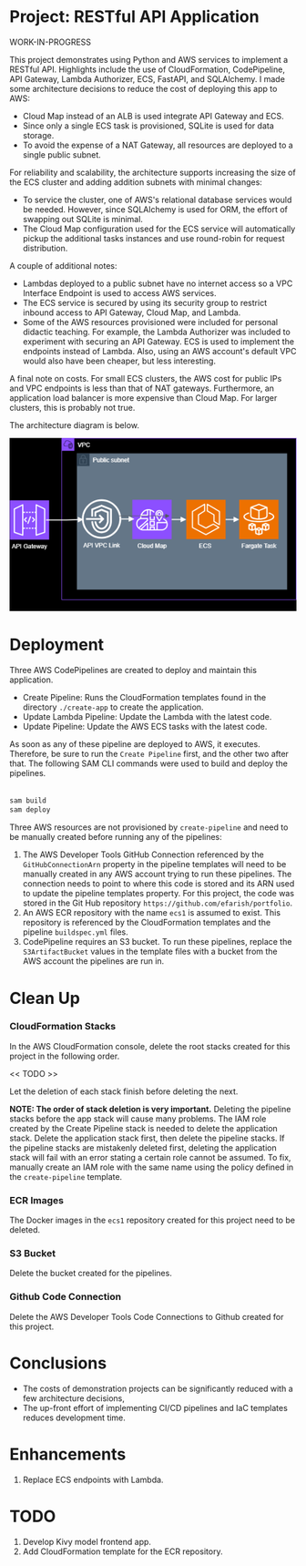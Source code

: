 # Project: RESTful API Application

WORK-IN-PROGRESS

This project demonstrates using Python and AWS services to implement a RESTful API. Highlights include the use of CloudFormation, CodePipeline, API Gateway, Lambda Authorizer, ECS, FastAPI, and SQLAlchemy. I made some architecture decisions to reduce the cost of deploying this app to AWS: 

* Cloud Map instead of an ALB is used integrate API Gateway and ECS.
* Since only a single ECS task is provisioned, SQLite is used for data storage. 
* To avoid the expense of a NAT Gateway, all resources are deployed to a single public subnet. 

For reliability and scalability, the architecture supports increasing the size of the ECS cluster and adding addition subnets with minimal changes:

* To service the cluster, one of AWS's relational database services would be needed. However, since SQLAlchemy is used for ORM, the effort of swapping out SQLite is minimal.
* The Cloud Map configuration used for the ECS service will automatically pickup the additional tasks instances and use round-robin for request distribution.

A couple of additional notes:

* Lambdas deployed to a public subnet have no internet access so a VPC Interface Endpoint is used to access AWS services.
* The ECS service is secured by using its security group to restrict inbound access to API Gateway, Cloud Map, and Lambda.   
* Some of the AWS resources provisioned were included for personal didactic teaching. For example, the Lambda Authorizer was included to experiment with securing an API Gateway. ECS is used to implement the endpoints instead of Lambda. Also, using an AWS account's default VPC would also have been cheaper, but less interesting.
 
A final note on costs. For small ECS clusters, the AWS cost for public IPs and VPC endpoints is less than that of NAT gateways. Furthermore, an application load balancer is more expensive than Cloud Map. For larger clusters, this is probably not true.

The architecture diagram is below.

<p align="center">
  <img src="./assets/img/nw1.png" />
</p>

# Deployment

Three AWS CodePipelines are created to deploy and maintain this application.

- Create Pipeline: Runs the CloudFormation templates found in the directory `./create-app` to create the application.
- Update Lambda Pipeline: Update the Lambda with the latest code. 
- Update Pipeline: Update the AWS ECS tasks with the latest code. 

As soon as any of these pipeline are deployed to AWS, it executes. Therefore, be sure to run the `Create Pipeline` first, and the other two after that. The following SAM CLI commands were used to build and deploy the pipelines.

```bash

sam build
sam deploy

```

Three AWS resources are not provisioned by `create-pipeline` and need to be manually created before running any of the pipelines:

1. The AWS Developer Tools GitHub Connection referenced by the `GitHubConnectionArn` property in the pipeline templates will need to be manually created in any AWS account trying to run these pipelines. The connection needs to point to where this code is stored and its ARN used to update the pipeline templates property. For this project, the code was stored in the Git Hub repository `https://github.com/efarish/portfolio`. 
2. An AWS ECR repository with the name `ecs1` is assumed to exist. This repository is referenced by the CloudFormation templates and the pipeline `buildspec.yml` files.
3. CodePipeline requires an S3 bucket. To run these pipelines, replace the `S3ArtifactBucket` values in the template files with a bucket from the AWS account the pipelines are run in.

# Clean Up 

### CloudFormation Stacks

In the AWS CloudFormation console, delete the root stacks created for this project in the following order. 

<< TODO >> 

Let the deletion of each stack finish before deleting the next.

**NOTE: The order of stack deletion is very important.** Deleting the pipeline stacks before the app stack will cause many problems. The IAM role created by the Create Pipeline stack is needed to delete the application stack. Delete the application stack first, then delete the pipeline stacks. If the pipeline stacks are mistakenly deleted first, deleting the application stack will fail with an error stating a certain role cannot be assumed. To fix, manually create an IAM role with the same name using the policy defined in the `create-pipeline` template.  

### ECR Images

The Docker images in the `ecs1` repository created for this project need to be deleted.

### S3 Bucket

Delete the bucket created for the pipelines.

### Github Code Connection

Delete the AWS Developer Tools Code Connections to Github created for this project.

# Conclusions

* The costs of demonstration projects can be significantly reduced with a few architecture decisions,
* The up-front effort of implementing CI/CD pipelines and IaC templates reduces development time.

# Enhancements

1. Replace ECS endpoints with Lambda.

# TODO

1. Develop Kivy model frontend app.
1. Add CloudFormation template for the ECR repository.